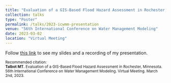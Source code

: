 ```yaml
---
title: "Evaluation of a GIS-Based Flood Hazard Assessment in Rochester, Minnesota"
collection: talks
type: "Poster"
permalink: /talks/2023-icwmm-presentation
venue: "56th International Conference on Water Management Modeling"
date: 2023-03-02
location: "Virtual Meeting"
---
```


Follow <a href="https://www.icwmm.org/2023-C032-33" target="_blank">this link</a> to see my slides and a recording of my presentation.

<p style="font-size: smaller">Recommended citation:<br />
<b>Talbot MT</b>. Evaluation of a GIS-Based Flood Hazard Assessment in Rochester, Minnesota. 56th International Conference on Water Management Modeling. Virtual Meeting. March 2nd, 2023.
</p>